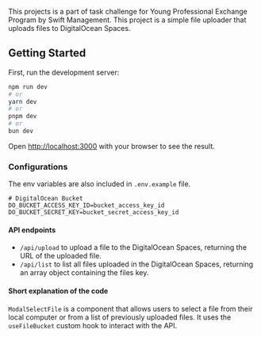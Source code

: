 This projects is a part of task challenge for Young Professional Exchange Program by Swift Management. This project is a simple file uploader that uploads files to DigitalOcean Spaces.

## Getting Started

First, run the development server:

```bash
npm run dev
# or
yarn dev
# or
pnpm dev
# or
bun dev
```

Open [http://localhost:3000](http://localhost:3000) with your browser to see the result.

### Configurations

The env variables are also included in `.env.example` file.

```
# DigitalOcean Bucket
DO_BUCKET_ACCESS_KEY_ID=bucket_access_key_id
DO_BUCKET_SECRET_KEY=bucket_secret_access_key_id
```

#### API endpoints

- `/api/upload`
  to upload a file to the DigitalOcean Spaces, returning the URL of the uploaded file.
- `/api/list`
  to list all files uploaded in the DigitalOcean Spaces, returning an array object containing the files key.

#### Short explanation of the code

`ModalSelectFile` is a component that allows users to select a file from their local computer or from a list of previously uploaded files. It uses the `useFileBucket` custom hook to interact with the API.
